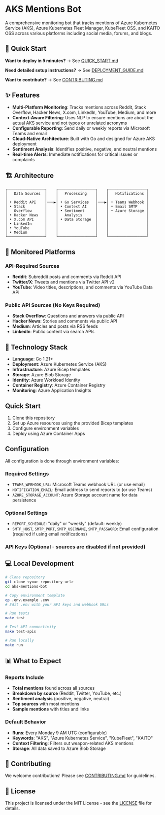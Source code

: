 # AKS Mentions Bot

A comprehensive monitoring bot that tracks mentions of Azure Kubernetes Service (AKS), Azure Kubernetes Fleet Manager, KubeFleet OSS, and KAITO OSS across various platforms including social media, forums, and blogs.

## 🚀 Quick Start

**Want to deploy in 5 minutes?** → See [QUICK_START.md](./QUICK_START.md)

**Need detailed setup instructions?** → See [DEPLOYMENT_GUIDE.md](./DEPLOYMENT_GUIDE.md)

**Want to contribute?** → See [CONTRIBUTING.md](./CONTRIBUTING.md)

## ✨ Features

- **Multi-Platform Monitoring**: Tracks mentions across Reddit, Stack Overflow, Hacker News, X.com, LinkedIn, YouTube, Medium, and more
- **Context-Aware Filtering**: Uses NLP to ensure mentions are about the actual AKS service and not typos or unrelated acronyms  
- **Configurable Reporting**: Send daily or weekly reports via Microsoft Teams and email
- **Cloud-Native Architecture**: Built with Go and designed for Azure AKS deployment
- **Sentiment Analysis**: Identifies positive, negative, and neutral mentions
- **Real-time Alerts**: Immediate notifications for critical issues or complaints

## 🏗️ Architecture

```
┌─────────────────┐    ┌─────────────────┐    ┌─────────────────┐
│   Data Sources  │    │   Processing    │    │   Notifications │
│                 │    │                 │    │                 │
│ • Reddit API    │───▶│ • Go Services   │───▶│ • Teams Webhook │
│ • Stack         │    │ • Context AI    │    │ • Email SMTP    │
│   Overflow      │    │ • Sentiment     │    │ • Azure Storage │
│ • Hacker News   │    │   Analysis      │    │                 │
│ • X.com API     │    │ • Data Storage  │    │                 │
│ • LinkedIn      │    │                 │    │                 │
│ • YouTube       │    │                 │    │                 │
│ • Medium        │    │                 │    │                 │
└─────────────────┘    └─────────────────┘    └─────────────────┘
```

## 🎯 Monitored Platforms

### API-Required Sources
- **Reddit**: Subreddit posts and comments via Reddit API
- **Twitter/X**: Tweets and mentions via Twitter API v2  
- **YouTube**: Video titles, descriptions, and comments via YouTube Data API

### Public API Sources (No Keys Required)
- **Stack Overflow**: Questions and answers via public API
- **Hacker News**: Stories and comments via public API
- **Medium**: Articles and posts via RSS feeds
- **LinkedIn**: Public content via search APIs

## 🔧 Technology Stack

- **Language**: Go 1.21+
- **Deployment**: Azure Kubernetes Service (AKS)
- **Infrastructure**: Azure Bicep templates
- **Storage**: Azure Blob Storage
- **Identity**: Azure Workload Identity
- **Container Registry**: Azure Container Registry
- **Monitoring**: Azure Application Insights

## Quick Start

1. Clone this repository
2. Set up Azure resources using the provided Bicep templates
3. Configure environment variables
4. Deploy using Azure Container Apps

## Configuration

All configuration is done through environment variables:

### Required Settings

- `TEAMS_WEBHOOK_URL`: Microsoft Teams webhook URL (or use email)
- `NOTIFICATION_EMAIL`: Email address to send reports to (or use Teams)
- `AZURE_STORAGE_ACCOUNT`: Azure Storage account name for data persistence

### Optional Settings

- `REPORT_SCHEDULE`: "daily" or "weekly" (default: weekly)
- `SMTP_HOST`, `SMTP_PORT`, `SMTP_USERNAME`, `SMTP_PASSWORD`: Email configuration (required if using email notifications)

### API Keys (Optional - sources are disabled if not provided)

## 💻 Local Development

```bash
# Clone repository
git clone <your-repository-url>
cd aks-mentions-bot

# Copy environment template
cp .env.example .env
# Edit .env with your API keys and webhook URLs

# Run tests
make test

# Test API connectivity  
make test-apis

# Run locally
make run
```

## 📊 What to Expect

### Reports Include
- **Total mentions** found across all sources
- **Breakdown by source** (Reddit, Twitter, YouTube, etc.)
- **Sentiment analysis** (positive, negative, neutral)  
- **Top sources** with most mentions
- **Sample mentions** with titles and links

### Default Behavior
- **Runs**: Every Monday 9 AM UTC (configurable)
- **Keywords**: "AKS", "Azure Kubernetes Service", "KubeFleet", "KAITO"
- **Context Filtering**: Filters out weapon-related AKS mentions
- **Storage**: All data saved to Azure Blob Storage

## 🤝 Contributing

We welcome contributions! Please see [CONTRIBUTING.md](./CONTRIBUTING.md) for guidelines.

## 📄 License

This project is licensed under the MIT License - see the [LICENSE](LICENSE) file for details.
